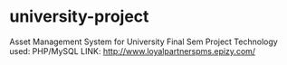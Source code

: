 # university-project
Asset Management System for University Final Sem Project
Technology used: PHP/MySQL
LINK: http://www.loyalpartnerspms.epizy.com/
